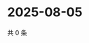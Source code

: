 # 2025-08-05

共 0 条

<!-- BEGIN ZHIHUVIDEO -->
<!-- 最后更新时间 Tue Aug 05 2025 18:14:21 GMT+0800 (China Standard Time) -->

<!-- END ZHIHUVIDEO -->
